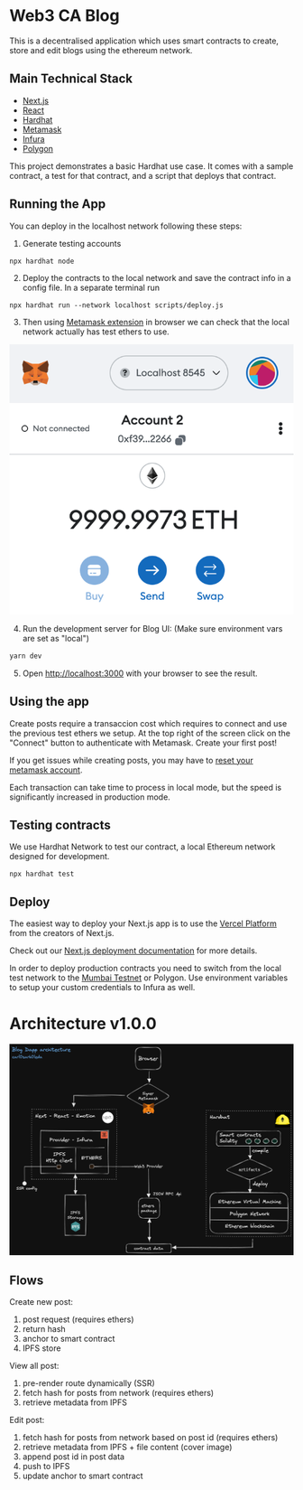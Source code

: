# Web3 CA Blog

This is a decentralised application which uses smart contracts to create, store and edit blogs using the ethereum network.

## Main Technical Stack

- [Next.js](https://nextjs.org/)
- [React](https://reactjs.org/)
- [Hardhat](https://hardhat.org/)
- [Metamask](https://metamask.io/)
- [Infura](https://infura.io/)
- [Polygon](https://polygon.technology/)

This project demonstrates a basic Hardhat use case. It comes with a sample contract, a test for that contract, and a script that deploys that contract.

## Running the App

You can deploy in the localhost network following these steps:

1. Generate testing accounts

```shell
npx hardhat node
```

2. Deploy the contracts to the local network and save the contract info in a config file. In a separate terminal run

```shell
npx hardhat run --network localhost scripts/deploy.js
```

3. Then using [Metamask extension](https://chrome.google.com/webstore/detail/metamask/nkbihfbeogaeaoehlefnkodbefgpgknn) in browser we can check that the local network actually has test ethers to use.

![Sample Metamask](./assets/metamask_sample.png)

4. Run the development server for Blog UI: (Make sure environment vars are set as "local")

```bash
yarn dev
```

5. Open [http://localhost:3000](http://localhost:3000) with your browser to see the result.

## Using the app

Create posts require a transaccion cost which requires to connect and use the previous test ethers we setup. At the top right of the screen click on the "Connect" button to authenticate with Metamask.
Create your first post!

If you get issues while creating posts, you may have to [reset your metamask account](https://medium.com/@thelasthash/solved-nonce-too-high-error-with-metamask-and-hardhat-adc66f092cd).

Each transaction can take time to process in local mode, but the speed is significantly increased in production mode.

## Testing contracts

We use Hardhat Network to test our contract, a local Ethereum network designed for development.

```shell
npx hardhat test
```

## Deploy

The easiest way to deploy your Next.js app is to use the [Vercel Platform](https://vercel.com/new?utm_medium=default-template&filter=next.js&utm_source=create-next-app&utm_campaign=create-next-app-readme) from the creators of Next.js.

Check out our [Next.js deployment documentation](https://nextjs.org/docs/deployment) for more details.

In order to deploy production contracts you need to switch from the local test network to the [Mumbai Testnet](https://medium.com/stakingbits/how-to-connect-polygon-mumbai-testnet-to-metamask-fc3487a3871f) or Polygon. Use environment variables to setup your custom credentials to Infura as well.

# Architecture v1.0.0

![Blog Dapp architecture](./assets/dapp_v1.0.0.png)

## Flows

Create new post:

1. post request (requires ethers)
2. return hash
3. anchor to smart contract
4. IPFS store

View all post:

1. pre-render route dynamically (SSR)
2. fetch hash for posts from network (requires ethers)
3. retrieve metadata from IPFS

Edit post:

1. fetch hash for posts from network based on post id (requires ethers)
2. retrieve metadata from IPFS + file content (cover image)
3. append post id in post data
4. push to IPFS
5. update anchor to smart contract
